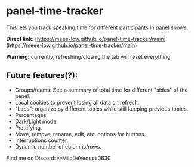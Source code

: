 # panel-time-tracker
 This lets you track speaking time for different participants in panel shows.

 **Direct link:** [https://meee-low.github.io/panel-time-tracker/main](https://meee-low.github.io/panel-time-tracker/main)

 **Warning:** currently, refreshing/closing the tab will reset everything.

## Future features(?):
- Groups/teams: See a summary of total time for different "sides" of the panel.
- Local cookies to prevent losing all data on refresh.
- "Laps": organize by different topics while still keeping previous topics.
- Percentages.
- Dark/Light mode.
- Prettifying.
- Move, remove, rename, edit, etc. options for buttons.
- Interruptions counter.
- Dynamic number of columns/rows.

Find me on Discord: @MiloDeVenus#0630